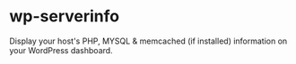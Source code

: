 wp-serverinfo
=============

Display your host's PHP, MYSQL &amp; memcached (if installed) information on your WordPress dashboard.